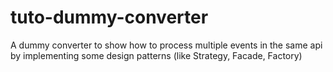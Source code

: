 # tuto-dummy-converter
A dummy converter to show how to process multiple events in the same api by implementing some design patterns (like Strategy, Facade, Factory) 
